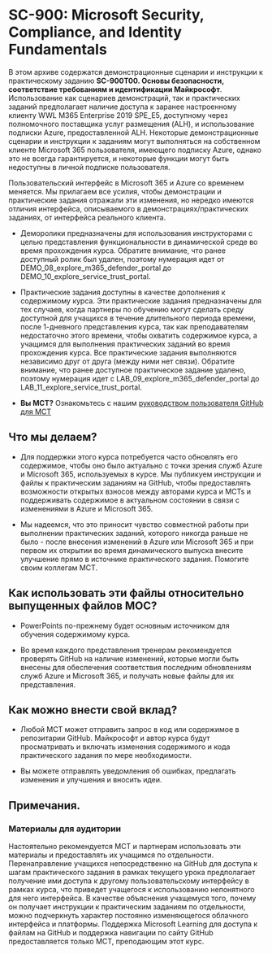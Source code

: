 # SC-900: Microsoft Security, Compliance, and Identity Fundamentals

В этом архиве содержатся демонстрационные сценарии и инструкции к практическому заданию **SC-900T00. Основы безопасности, соответствие требованиям и идентификации Майкрософт**.  Использование как сценариев демонстраций, так и практических заданий предполагает наличие доступа к заранее настроенному клиенту WWL M365 Enterprise 2019 SPE_E5, доступному через полномочного поставщика услуг размещения (ALH), и использование подписки Azure, предоставленной ALH. Некоторые демонстрационные сценарии и инструкции к заданиям могут выполняться на собственном клиенте Microsoft 365 пользователя, имеющего подписку Azure, однако это не всегда гарантируется, и некоторые функции могут быть недоступны в личной подписке пользователя.

Пользовательский интерфейс в Microsoft 365 и Azure со временем меняется.  Мы прилагаем все усилия, чтобы демонстрации и практические задания отражали эти изменения, но нередко имеются отличия интерфейса, описываемого в демонстрациях/практических заданиях, от интерфейса реального клиента. 

- Деморолики предназначены для использования инструкторами с целью представления функциональности в динамической среде во время прохождения курса.  Обратите внимание, что ранее доступный ролик был удален, поэтому нумерация идет от DEMO_08_explore_m365_defender_portal до DEMO_10_explore_service_trust_portal.

- Практические задания доступны в качестве дополнения к содержимому курса. Эти практические задания предназначены для тех случаев, когда партнеры по обучению могут сделать среду доступной для учащихся в течение длительного периода времени, после 1-дневного представления курса, так как преподавателям недостаточно этого времени, чтобы охватить содержимое курса, а учащимся для выполнения практических заданий во время прохождения курса. Все практические задания выполняются независимо друг от друга (между ними нет связи).  Обратите внимание, что ранее доступное практическое задание удалено, поэтому нумерация идет с LAB_09_explore_m365_defender_portal до LAB_11_explore_service_trust_portal.

- **Вы MCT?** Ознакомьтесь с нашим [руководством пользователя GitHub для MCT](https://microsoftlearning.github.io/MCT-User-Guide/)


## Что мы делаем?

- Для поддержки этого курса потребуется часто обновлять его содержимое, чтобы оно было актуально с точки зрения служб Azure и Microsoft 365, используемых в курсе.  Мы публикуем инструкции и файлы к практическим заданиям на GitHub, чтобы предоставлять возможности открытых взносов между авторами курса и MCTs и поддерживать содержимое в актуальном состоянии в связи с изменениями в Azure и Microsoft 365.

- Мы надеемся, что это приносит чувство совместной работы при выполнении практических заданий, которого никогда раньше не было - после внесения изменений в Azure или Microsoft 365 и при первом их открытии во время динамического выпуска внесите улучшение прямо в источнике практического задания.  Помогите своим коллегам MCT.

## Как использовать эти файлы относительно выпущенных файлов MOC?

- PowerPoints по-прежнему будет основным источником для обучения содержимому курса.

- Во время каждого представления тренерам рекомендуется проверять GitHub на наличие изменений, которые могли быть внесены для обеспечения соответствия последним обновлениям служб Azure и Microsoft 365, и получать новые файлы для их представления.

## Как можно внести свой вклад?

- Любой MCT может отправить запрос в код или содержимое в репозитарии GitHub. Майкрософт и автор курса будут просматривать и включать изменения содержимого и кода практического задания по мере необходимости.

- Вы можете отправлять уведомления об ошибках, предлагать изменения и улучшения и вносить идеи.  

## Примечания.

### Материалы для аудитории

Настоятельно рекомендуется MCT и партнерам использовать эти материалы и предоставлять их учащимся по отдельности.  Перенаправление учащихся непосредственно на GitHub для доступа к шагам практического задания в рамках текущего урока предполагает получение ими доступа к другому пользовательскому интерфейсу в рамках курса, что приведет учащегося к использованию непонятного для него интерфейса. В качестве объяснения учащемуся того, почему он получает инструкции к практическим заданиям по отдельности, можно подчеркнуть характер постоянно изменяющегося облачного интерфейса и платформы. Поддержка Microsoft Learning для доступа к файлам на GitHub и поддержка навигации по сайту GitHub предоставляется только MCT, преподающим этот курс.
